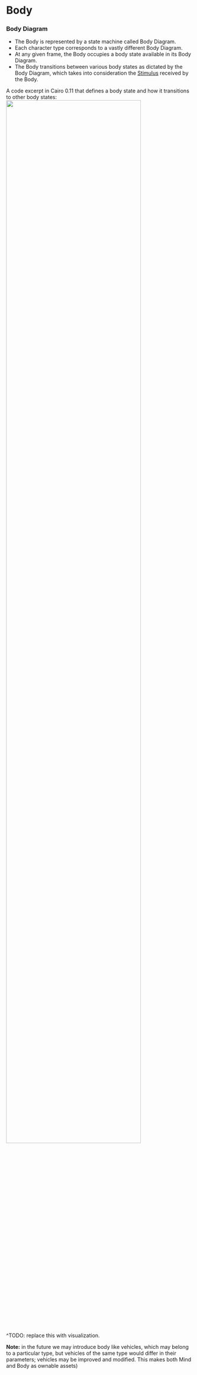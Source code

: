 # Body


### Body Diagram
- The Body is represented by a state machine called Body Diagram.
- Each character type corresponds to a vastly different Body Diagram.
- At any given frame, the Body occupies a body state available in its Body Diagram.
- The Body transitions between various body states as dictated by the Body Diagram, which takes into consideration the [Stimulus](concepts/stimulus.md) received by the Body.

A code excerpt in Cairo 0.11 that defines a body state and how it transitions to other body states:
<img src="/assets/images/body_state_code_example.png" width="85%"/>

^TODO: replace this with visualization.

**Note:**
in the future we may introduce body like vehicles, which may belong to a particular type, but vehicles of the same type would differ in their parameters; vehicles may be improved and modified. This makes both Mind and Body as ownable assets)

